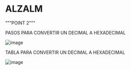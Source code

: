 # ALZALM
"""POINT 2"""

PASOS PARA CONVERTIR UN DECIMAL A HEXADECIMAL

![image](https://github.com/DaniArias7/ALZALM/assets/129128034/4b2f6d41-e596-4a86-99a2-6256942578e8)

TABLA PARA CONVERTIR UN DECIMAL A HEXADECIMAL

![image](https://github.com/DaniArias7/ALZALM/assets/129128034/99396578-3d33-4ef1-8e11-d9abbe32a363)

